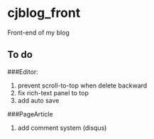 # cjblog_front
Front-end of my blog
## To do
###Editor:
1. prevent scroll-to-top when delete backward
2. fix rich-text panel to top
3. add auto save

###PageArticle
1. add comment system (disqus)
